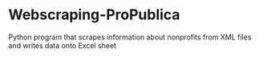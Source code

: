 # Webscraping-ProPublica
Python program that scrapes information about nonprofits from XML files and writes data onto Excel sheet
